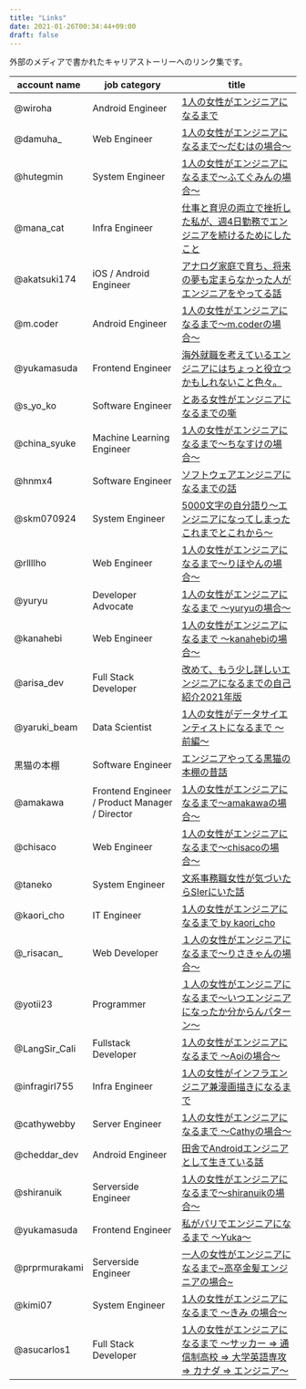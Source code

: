 ```yaml
---
title: "Links"
date: 2021-01-26T00:34:44+09:00
draft: false
---
```


外部のメディアで書かれたキャリアストーリーへのリンク集です。

| account name | job category | title |
| --- | --- | --- |
| @wiroha | Android Engineer | [1人の女性がエンジニアになるまで](https://note.com/wiroha/n/n72cd1ad2d168)|
| @damuha_ | Web Engineer | [1人の女性がエンジニアになるまで〜だむはの場合〜](https://note.com/damuha/n/n2562b0e8b874)|
| @hutegmin | System Engineer | [1人の女性がエンジニアになるまで～ふてぐみんの場合～](https://note.com/hutegmin/n/n43b9e5dfe5c5)|
| @mana_cat | Infra Engineer | [仕事と育児の両立で挫折した私が、週4日勤務でエンジニアを続けるためにしたこと](https://engineer-lab.findy-code.io/3kidsmom-engineer)|
| @akatsuki174 | iOS / Android Engineer | [アナログ家庭で育ち、将来の夢も定まらなかった人がエンジニアをやってる話](https://note.com/akatsuki174/n/n7a038faa706f)|
| @m.coder | Android Engineer | [1人の女性がエンジニアになるまで〜m.coderの場合〜](https://note.com/m_coder/n/n347ee850072f)|
| @yukamasuda | Frontend Engineer | [海外就職を考えているエンジニアにはちょっと役立つかもしれないこと色々。](https://note.com/y_ukyk/n/n248c1d2e79c2)|
| @s_yo_ko | Software Engineer | [とある女性がエンジニアになるまでの噺](https://note.com/s_yo_ko/n/n4167ce001118)|
| @china_syuke | Machine Learning Engineer | [1人の女性がエンジニアになるまで〜ちなすけの場合〜](https://note.com/syuke_log/n/ndcd79071b809)
| @hnmx4 | Software Engineer | [ソフトウェアエンジニアになるまでの話](https://haneuma0628.hatenablog.jp/entry/2021/01/26/230958)|
| @skm070924 | System Engineer | [5000文字の自分語り～エンジニアになってしまったこれまでとこれから～](https://note.com/syno_nym/n/nd3c17389baee)|
| @rllllho | Web Engineer | [1人の女性がエンジニアになるまで〜りほやんの場合〜](https://note.com/rlho/n/n2639d44892ce)|
| @yuryu | Developer Advocate | [1人の女性がエンジニアになるまで 〜yuryuの場合〜](https://note.com/yuryu/n/n7d8730b8bba0)|
| @kanahebi | Web Engineer | [1人の女性がエンジニアになるまで 〜kanahebiの場合〜](https://note.com/kanahebiz/n/nd57d47de3b83)|
| @arisa_dev | Full Stack Developer | [改めて、もう少し詳しいエンジニアになるまでの自己紹介2021年版](https://note.com/frontendlifeinde/n/n08d35f0e57c1)|
| @yaruki_beam | Data Scientist | [1人の女性がデータサイエンティストになるまで 〜前編〜](https://note.com/kabayan55/n/n095e386db628)|
| 黒猫の本棚 | Software Engineer | [エンジニアやってる黒猫の本棚の昔話](https://note.com/bookshelf4cat/n/n2b2db16063d1)|
| @amakawa | Frontend Engineer / Product Manager / Director | [1人の女性がエンジニアになるまで〜amakawaの場合〜](https://note.com/_amakawa/n/n670039349c4d)|
| @chisaco | Web Engineer | [1人の女性がエンジニアになるまで〜chisacoの場合〜](https://chisaco0403.medium.com/1%E4%BA%BA%E3%81%AE%E5%A5%B3%E6%80%A7%E3%81%8C%E3%82%A8%E3%83%B3%E3%82%B8%E3%83%8B%E3%82%A2%E3%81%AB%E3%81%AA%E3%82%8B%E3%81%BE%E3%81%A7-chisaco%E3%81%AE%E5%A0%B4%E5%90%88-3f8ef935aae4)|
| @taneko | System Engineer | [文系事務職女性が気づいたらSIerにいた話](https://note.com/tanekobunyan/n/nfa73ee7db378)|
| @kaori_cho | IT Engineer | [1人の女性がエンジニアになるまで by kaori_cho](https://note.com/kaori_cho/n/na606a8657970)|
| @\_risacan\_ | Web Developer | [１人の女性がエンジニアになるまで〜りさきゃんの場合〜](https://note.com/risacan/n/nb4fc21f41bff)|
| @yotii23 | Programmer | [１人の女性がエンジニアになるまで〜いつエンジニアになったか分からんパターン〜](https://note.com/yotii23/n/nd8d500341508)|
| @LangSir_Cali | Fullstack Developer | [1人の女性がエンジニアになるまで 〜Aoiの場合〜](https://note.com/noot/n/nac3eaf8df76c)|
| @infragirl755 | Infra Engineer | [1人の女性がインフラエンジニア兼漫画描きになるまで](https://infragirl.hatenablog.jp/entry/2021/02/11/103934)|
| @cathywebby | Server Engineer | [1人の女性がエンジニアになるまで 〜Cathyの場合〜](https://note.com/cathywebby/n/n7df75cbea035)|
| @cheddar_dev | Android Engineer | [田舎でAndroidエンジニアとして生きている話](https://note.com/cheddar_dev/n/ncdc4a4375822)|
| @shiranuik | Serverside Engineer | [1人の女性がエンジニアになるまで〜shiranuikの場合〜](https://shiranuik.hatenablog.jp/entry/2021/02/15/214321)|
| @yukamasuda | Frontend Engineer | [私がパリでエンジニアになるまで 〜Yuka〜](https://waffle-waffle.org/2021/02/11/howtobeanengineerinparisbyyuka/)|
| @prprmurakami | Serverside Engineer | [一人の女性がエンジニアになるまで~高卒金髪エンジニアの場合~](https://note.com/prprmurakami/n/ne789cb13b64f)|
| @kimi07| System Engineer | [1人の女性がエンジニアになるまで 〜きみ の場合〜](https://note.com/divertimento/n/nf17f1d6ad37f)|
| @asucarlos1| Full Stack Developer | [1人の女性がエンジニアになるまで 〜サッカー => 通信制高校 => 大学英語専攻 => カナダ => エンジニア〜](https://note.com/asucarlos/n/n344e96f06df5)|
